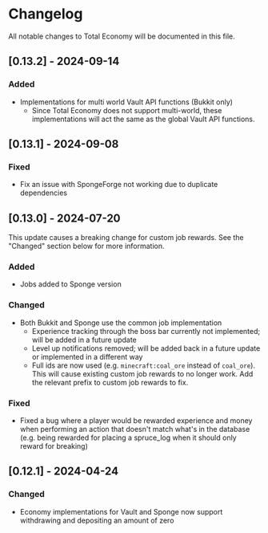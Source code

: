 # Changelog

All notable changes to Total Economy will be documented in this file.

## [0.13.2] - 2024-09-14

### Added

- Implementations for multi world Vault API functions (Bukkit only)
  - Since Total Economy does not support multi-world, these implementations will act the same as the global Vault API functions.

## [0.13.1] - 2024-09-08

### Fixed

- Fix an issue with SpongeForge not working due to duplicate dependencies

## [0.13.0] - 2024-07-20

This update causes a breaking change for custom job rewards. See the "Changed" section below for more information.

### Added

- Jobs added to Sponge version

### Changed

- Both Bukkit and Sponge use the common job implementation
    - Experience tracking through the boss bar currently not implemented; will be added in a future update
    - Level up notifications removed; will be added back in a future update or implemented in a different way
    - Full ids are now used (e.g. `minecraft:coal_ore` instead of `coal_ore`). This will cause existing custom job rewards to no longer work. Add the relevant prefix to custom job rewards to fix.

### Fixed

- Fixed a bug where a player would be rewarded experience and money when performing an action that doesn't match what's in the database (e.g. being rewarded for placing a spruce_log when it should only reward for breaking)

## [0.12.1] - 2024-04-24

### Changed

- Economy implementations for Vault and Sponge now support withdrawing and depositing an amount of zero
